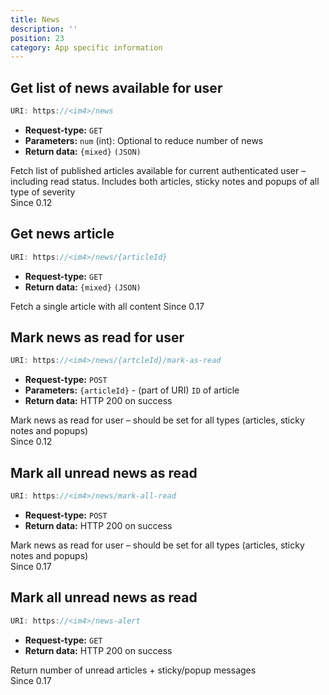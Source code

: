 ```yaml
---
title: News
description: ''
position: 23
category: App specific information
---
```


## Get list of news available for user

```js
URI: https://<im4>/news
```

- **Request-type:** `GET`
- **Parameters:** `num` (int): Optional to reduce number of news
- **Return data:** `{mixed}` `(JSON)`

Fetch list of published articles available for current authenticated user – including read status. Includes both articles, sticky notes and popups of all type of severity  
<badge>Since 0.12</badge>

## Get news article

```js
URI: https://<im4>/news/{articleId}
```

- **Request-type:** `GET`
- **Return data:** `{mixed}` `(JSON)`

Fetch a single article with all content
<badge>Since 0.17</badge>

## Mark news as read for user

```js
URI: https://<im4>/news/{artcleId}/mark-as-read
```

- **Request-type:** `POST`
- **Parameters:** `{articleId}` - (part of URI) `ID` of article
- **Return data:** HTTP 200 on success

Mark news as read for user – should be set for all types (articles, sticky notes and popups)  
<badge>Since 0.12</badge>

## Mark all unread news as read

```js
URI: https://<im4>/news/mark-all-read
```

- **Request-type:** `POST`
- **Return data:** HTTP 200 on success

Mark news as read for user – should be set for all types (articles, sticky notes and popups)  
<badge>Since 0.17</badge>

## Mark all unread news as read

```js
URI: https://<im4>/news-alert
```

- **Request-type:** `GET`
- **Return data:** HTTP 200 on success

Return number of unread articles + sticky/popup messages  
<badge>Since 0.17</badge>

